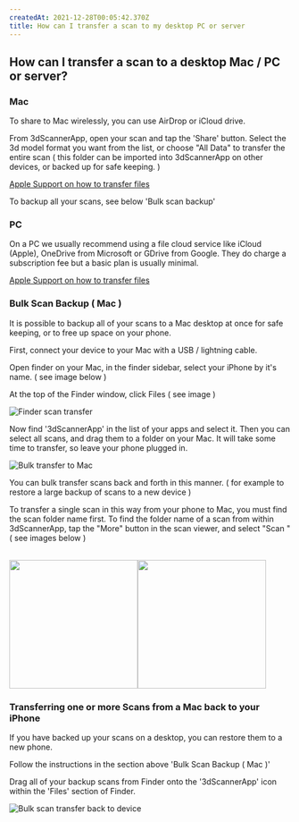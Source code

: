 ```yaml
---
createdAt: 2021-12-28T00:05:42.370Z
title: How can I transfer a scan to my desktop PC or server
---
```


## How can I transfer a scan to a desktop Mac / PC or server?



### Mac
To share to Mac wirelessly, you can use AirDrop or iCloud drive. 

From 3dScannerApp, open your scan and tap the 'Share' button. 
Select the 3d model format you want from the list, or choose "All Data" to transfer the entire scan ( this folder can be imported into 3dScannerApp on other devices, or backed up for safe keeping. )

[Apple Support on how to transfer files](https://support.apple.com/guide/iphone/transfer-files-iphone-computer-iphf2d851b9/ios)

To backup all your scans, see below 'Bulk scan backup'


### PC
On a PC we usually recommend using a file cloud service like iCloud (Apple), OneDrive from Microsoft or GDrive from Google. They do charge a subscription fee but a basic plan is usually minimal.

[Apple Support on how to transfer files](https://support.apple.com/guide/iphone/transfer-files-iphone-computer-iphf2d851b9/ios)




### Bulk Scan Backup ( Mac )
It is possible to backup all of your scans to a Mac desktop at once for safe keeping, or to free up space on your phone. 

First, connect your device to your Mac with a USB / lightning cable. 

Open finder on your Mac, in the finder sidebar, select your iPhone by it's name. ( see image below )

At the top of the Finder window, click Files ( see image )

![Finder scan transfer](/images/finder-transfer.png)


Now find '3dScannerApp' in the list of your apps and select it.
Then you can select all scans, and drag them to a folder on your Mac. It will take some time to transfer, so leave your phone plugged in. 

![Bulk transfer to Mac](/images/finder-bulk-transfer.png)

You can bulk transfer scans back and forth in this manner. ( for example to restore a large backup of scans to a new device )

To transfer a single scan in this way from your phone to Mac, you must find the scan folder name first. 
To find the folder name of a scan from within 3dScannerApp, tap the "More" button in the scan viewer, and select "Scan " ( see images below )

</br>

<img style="float: left;" width="230" src="/images/scan-more-button.jpg"/>

<img width="230" src="/images/show-scan-info.jpg"/>

</br>





### Transferring one or more Scans from a Mac back to your iPhone
If you have backed up your scans on a desktop, you can restore them to a new phone.

Follow the instructions in the section above 'Bulk Scan Backup ( Mac )'

Drag all of your backup scans from Finder onto the '3dScannerApp' icon within the 'Files' section of Finder.



![Bulk scan transfer back to device](/images/bulk-transfer-to-device.jpg)







